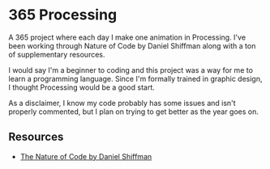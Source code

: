 365 Processing
=============

A 365 project where each day I make one animation in Processing. I've been working through Nature of Code by Daniel Shiffman along with a ton of supplementary resources. 

I would say I'm a beginner to coding and this project was a way for me to learn a programming language. Since I'm formally trained in graphic design, I thought Processing would be a good start. 

As a disclaimer, I know my code probably has some issues and isn't properly commented, but I plan on trying to get better as the year goes on. 

<h2>Resources</h2>
<ul>
  <li><a href="http://natureofcode.com/">The Nature of Code by Daniel Shiffman</a></li>
</ul>
